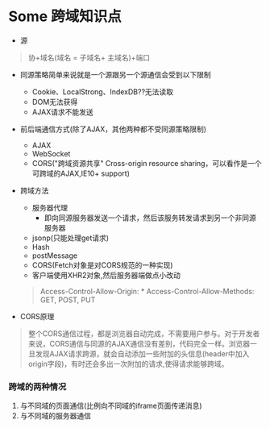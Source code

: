 # Some 跨域知识点
 - 源
 > 协+域名(域名 = 子域名+ 主域名)+端口
-  同源策略简单来说就是一个源跟另一个源通信会受到以下限制
   - Cookie、LocalStrong、IndexDB??无法读取 
   - DOM无法获得
   - AJAX请求不能发送

- 前后端通信方式(除了AJAX，其他两种都不受同源策略限制)
  - AJAX
  - WebSocket
  - CORS("跨域资源共享" Cross-origin resource sharing，可以看作是一个可跨域的AJAX,IE10+ support)
 
 - 跨域方法
   - 服务器代理
     - 即向同源服务器发送一个请求，然后该服务转发请求到另一个非同源服务器
   - jsonp(只能处理get请求) 
   - Hash 
   - postMessage
   - CORS(Fetch对象是对CORS规范的一种实现)
   - 客户端使用XHR2对象,然后服务器端做点小改动
   > Access-Control-Allow-Origin: *
   > Access-Control-Allow-Methods: GET, POST, PUT
  
- CORS原理
> 整个CORS通信过程，都是浏览器自动完成，不需要用户参与。对于开发者来说，CORS通信与同源的AJAX通信没有差别，代码完全一样。浏览器一旦发现AJAX请求跨源，就会自动添加一些附加的头信息(header中加入origin字段)，有时还会多出一次附加的请求,使得请求能够跨域。

### 跨域的两种情况
1. 与不同域的页面通信(比例向不同域的iframe页面传递消息)
2. 与不同域的服务器通信